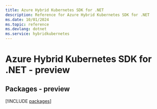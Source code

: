 ```yaml
---
title: Azure Hybrid Kubernetes SDK for .NET
description: Reference for Azure Hybrid Kubernetes SDK for .NET
ms.date: 10/01/2024
ms.topic: reference
ms.devlang: dotnet
ms.service: hybridkubernetes
---
```

# Azure Hybrid Kubernetes SDK for .NET - preview
## Packages - preview
[!INCLUDE [packages](hybrid-kubernetes-index.md)]